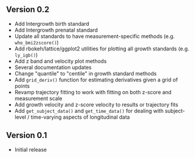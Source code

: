 Version 0.2
----------------------------------------------------------------------

- Add Intergrowth birth standard
- Add Intergrowth prenatal standard
- Update all standards to have measurement-specific methods (e.g. `who_bmi2zscore()`)
- Add rbokeh/lattice/ggplot2 utilities for plotting all growth standards (e.g. `ly_igb()`)
- Add z band and velocity plot methods
- Several documentation updates
- Change "quantile" to "centile" in growth standard methods
- Add `grid_deriv()` function for estimating derivatives given a grid of points
- Revamp trajectory fitting to work with fitting on both z-score and measurement scale
- Add growth velocity and z-score velocity to results or trajectory fits
- Add `get_subject_data()` and `get_time_data()` for dealing with subject-level / time-varying aspects of longitudinal data

Version 0.1
----------------------------------------------------------------------

- Initial release

